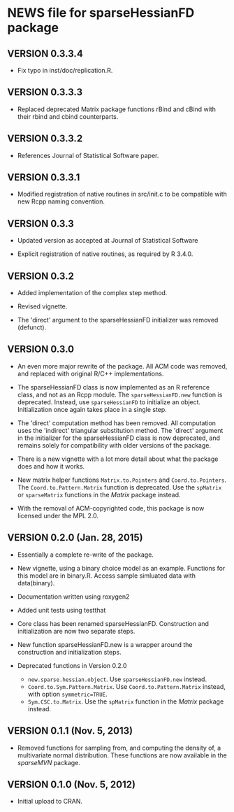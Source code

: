 # NEWS file for sparseHessianFD package 

## VERSION 0.3.3.4

* Fix typo in inst/doc/replication.R.


## VERSION 0.3.3.3

* Replaced deprecated Matrix package functions rBind and cBind with
  their rbind and cbind counterparts.

## VERSION 0.3.3.2

* References Journal of Statistical Software paper.

## VERSION 0.3.3.1 

*  Modified registration of native routines in src/init.c to be
   compatible with new Rcpp naming convention.


## VERSION 0.3.3

*  Updated version as accepted at Journal of Statistical Software

*  Explicit registration of native routines, as required by R 3.4.0.


## VERSION 0.3.2

*  Added implementation of the complex step method.

*  Revised vignette.

*  The 'direct' argument to the sparseHessianFD initializer was removed (defunct).

## VERSION 0.3.0

*  An even more major rewrite of the package.  All ACM code was
   removed, and replaced with original R/C++ implementations.

*  The sparseHessianFD class is now implemented as an R reference
  class, and not as an Rcpp module.  The `sparseHessianFD.new`
  function is deprecated.  Instead, use `sparseHessianFD` to
  initialize an object.  Initialization once again takes place in a single step.

*  The 'direct' computation method has been removed.  All computation
   uses the 'indirect' triangular substitution method.  The 'direct'
   argument in the initializer for the sparseHessianFD class is now
   deprecated, and remains solely for compatibility with older
   versions of the package.

*  There is a new vignette with a lot more detail about what the
   package does and how it works.

*  New matrix helper functions  `Matrix.to.Pointers` and
   `Coord.to.Pointers`.  The `Coord.to.Pattern.Matrix` function is deprecated.
   Use the `spMatrix` or `sparseMatrix` functions in the *Matrix*
   package instead.

*  With the removal of ACM-copyrighted code, this package is now
   licensed under the MPL 2.0.

## VERSION 0.2.0 (Jan. 28, 2015)

*  Essentially a complete re-write of the package.

*  New vignette, using a binary choice model as an example. Functions for this model are in binary.R.  Access sample simluated data with data(binary).

*  Documentation written using roxygen2

*  Added unit tests using testthat

*  Core class has been renamed sparseHessianFD. Construction and initialization are now two separate steps.

*  New function sparseHessianFD.new is a wrapper around the construction and initialization steps.

*  Deprecated functions in Version 0.2.0
    +  `new.sparse.hessian.object`.  Use `sparseHessianFD.new` instead.
    +  `Coord.to.Sym.Pattern.Matrix`. Use `Coord.to.Pattern.Matrix` instead, with option `symmetric=TRUE`.
    +  `Sym.CSC.to.Matrix`.  Use the `spMatrix` function in the *Matrix* package instead.
   


## VERSION 0.1.1 (Nov. 5, 2013)

*  Removed functions for sampling from, and computing the density of, a multivariate normal distribution.  These functions are now available in the *sparseMVN* package.


## VERSION 0.1.0 (Nov. 5, 2012)

*  Initial upload to CRAN.

